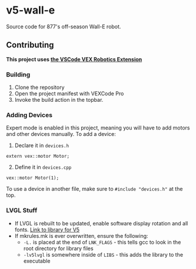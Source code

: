 # v5-wall-e

Source code for 877's off-season Wall-E robot.

## Contributing

**This project uses [the VSCode VEX Robotics Extension](https://www.vexrobotics.com/vexcode/vscode-extension)**

### Building

1. Clone the repository
2. Open the project manifest with VEXCode Pro
3. Invoke the build action in the topbar.

### Adding Devices

Expert mode is enabled in this project, meaning you will have to add motors and other devices manually.
To add a device:

1. Declare it in `devices.h`

```
extern vex::motor Motor;
```

2. Define it in `devices.cpp`

```
vex::motor Motor(1);
```

To use a device in another file, make sure to `#include "devices.h"` at the top.

### LVGL Stuff

- If LVGL is rebuilt to be updated, enable software display rotation and all fonts. [Link to library for V5](https://github.com/jpearman/vexcode-lvgllib8_X)
- If mkrules.mk is ever overwritten, ensure the following:
  - `-L.` is placed at the end of `LNK_FLAGS` - this tells gcc to look in the root directory for library files
  - `-lv5lvgl` is somewhere inside of `LIBS` - this adds the library to the executable
